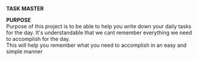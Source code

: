 **TASK MASTER**

**PURPOSE**
<br />
Purpose of this project is to be able to help you write down your daily tasks for the day. It's understandable that we cant remember everything we need to accomplish for the day. 
<br />
This will help you remember what you need to accomplish in an easy and simple manner

